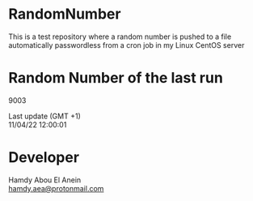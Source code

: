 # RandomNumber    
This is a test repository where a random number is pushed to a file automatically passwordless from a cron job in my Linux CentOS server    
# Random Number of the last run   
9003
      
Last update (GMT +1)    
11/04/22 12:00:01
# Developer    
Hamdy Abou El Anein   
hamdy.aea@protonmail.com
